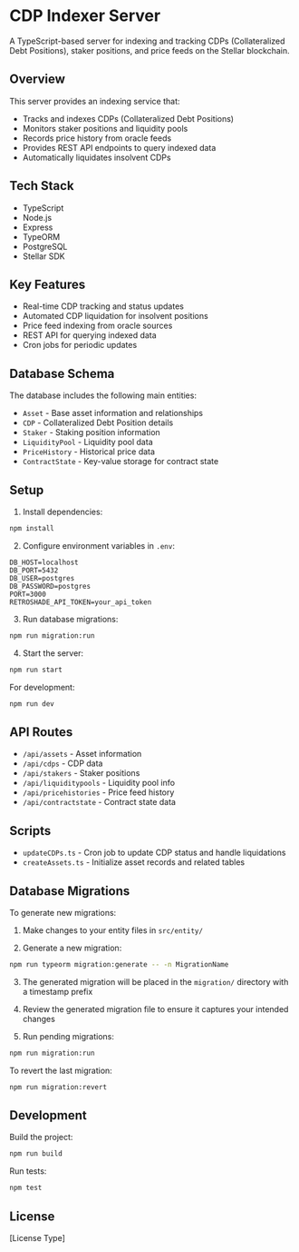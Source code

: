 # CDP Indexer Server

A TypeScript-based server for indexing and tracking CDPs (Collateralized Debt Positions), staker positions, and price feeds on the Stellar blockchain.

## Overview

This server provides an indexing service that:
- Tracks and indexes CDPs (Collateralized Debt Positions)
- Monitors staker positions and liquidity pools
- Records price history from oracle feeds
- Provides REST API endpoints to query indexed data
- Automatically liquidates insolvent CDPs

## Tech Stack

- TypeScript
- Node.js
- Express
- TypeORM
- PostgreSQL
- Stellar SDK

## Key Features

- Real-time CDP tracking and status updates
- Automated CDP liquidation for insolvent positions
- Price feed indexing from oracle sources
- REST API for querying indexed data
- Cron jobs for periodic updates

## Database Schema

The database includes the following main entities:

- `Asset` - Base asset information and relationships
- `CDP` - Collateralized Debt Position details
- `Staker` - Staking position information  
- `LiquidityPool` - Liquidity pool data
- `PriceHistory` - Historical price data
- `ContractState` - Key-value storage for contract state

## Setup

1. Install dependencies:
```bash
npm install
```

2. Configure environment variables in `.env`:
```
DB_HOST=localhost
DB_PORT=5432
DB_USER=postgres 
DB_PASSWORD=postgres
PORT=3000
RETROSHADE_API_TOKEN=your_api_token
```

3. Run database migrations:
```bash
npm run migration:run
```

4. Start the server:
```bash
npm run start
```

For development:
```bash 
npm run dev
```

## API Routes

- `/api/assets` - Asset information
- `/api/cdps` - CDP data
- `/api/stakers` - Staker positions 
- `/api/liquiditypools` - Liquidity pool info
- `/api/pricehistories` - Price feed history
- `/api/contractstate` - Contract state data

## Scripts

- `updateCDPs.ts` - Cron job to update CDP status and handle liquidations
- `createAssets.ts` - Initialize asset records and related tables

## Database Migrations

To generate new migrations:

1. Make changes to your entity files in `src/entity/`

2. Generate a new migration:
```bash
npm run typeorm migration:generate -- -n MigrationName
```

3. The generated migration will be placed in the `migration/` directory with a timestamp prefix

4. Review the generated migration file to ensure it captures your intended changes

5. Run pending migrations:
```bash
npm run migration:run
```

To revert the last migration:
```bash
npm run migration:revert
```

## Development

Build the project:
```bash
npm run build
```

Run tests:
```bash
npm test
```

## License

[License Type]